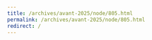 ```yaml
---
title: /archives/avant-2025/node/805.html
permalink: /archives/avant-2025/node/805.html
redirect: /
---
```

